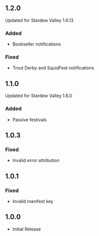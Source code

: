 ## 1.2.0
Updated for Stardew Valley 1.6.13
### Added
- Bookseller notifications
### Fixed
- Trout Derby and SquidFest notifications

## 1.1.0
Updated for Stardew Valley 1.6.0

### Added
- Passive festivals

## 1.0.3
### Fixed
- Invalid error attribution

## 1.0.1
### Fixed
- Invalid manifest key

## 1.0.0
- Initial Release
